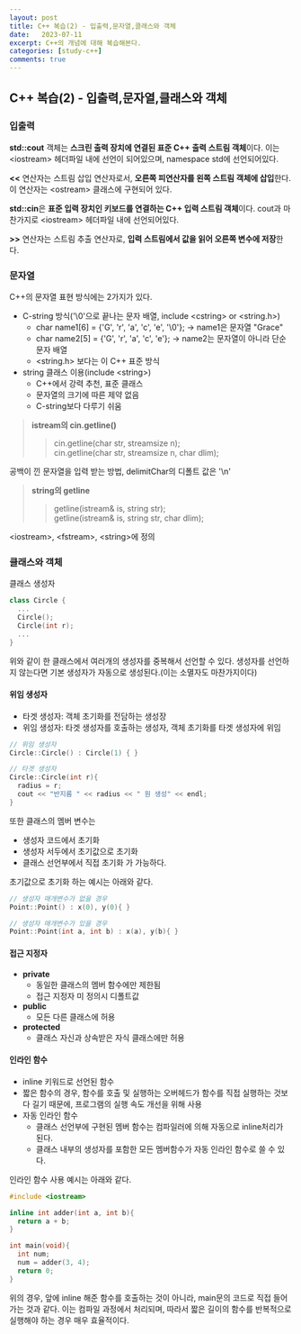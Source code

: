 ```yaml
--- 
layout: post
title: C++ 복습(2) - 입출력,문자열,클래스와 객체
date:   2023-07-11
excerpt: C++의 개념에 대해 복습해본다.
categories: [study-c++]
comments: true
---
```

C++ 복습(2) - 입출력,문자열,클래스와 객체
---

### 입출력
**std::cout** 객체는 **스크린 출력 장치에 연결된 표준 C++ 출력 스트림 객체**이다.
이는 \<iostream> 헤더파일 내에 선언이 되어있으며, namespace std에 선언되어있다.

**<<** 연산자는 스트림 삽입 연산자로서, **오른쪽 피연산자를 왼쪽 스트림 객체에 삽입**한다.
이 연산자는 \<ostream> 클래스에 구현되어 있다.

**std::cin**은 **표준 입력 장치인 키보드를 연결하는 C++ 입력 스트림 객체**이다.
cout과 마찬가지로 \<iostream> 헤더파일 내에 선언되어있다.

**>>** 연산자는 스트림 추출 연산자로, **입력 스트림에서 값을 읽어 오른쪽 변수에 저장**한다.

### 문자열
C++의 문자열 표현 방식에는 2가지가 있다.
- C-string 방식('\0'으로 끝나는 문자 배열, include \<cstring> or \<string.h>)
  - char name1[6] = {'G', 'r', 'a', 'c', 'e', '\0'}; -> name1은 문자열 "Grace"
  - char name2[5] = {'G', 'r', 'a', 'c', 'e'}; -> name2는 문자열이 아니라 단순 문자 배열
  - <string.h> 보다는 <cstring>이 C++ 표준 방식
- string 클래스 이용(include \<string>)
  - C++에서 강력 추천, 표준 클래스
  - 문자열의 크기에 따른 제약 없음
  - C-string보다 다루기 쉬움
  
> **istream의 cin.getline()**
>  > cin.getline(char str, streamsize n);  
>  > cin.getline(char str, streamsize n, char dlim);

공백이 낀 문자열을 입력 받는 방법, delimitChar의 디폴트 값은 '\n'  

> **string의 getline**  
>  > getline(istream& is, string str);  
>  > getline(istream& is, string str, char dlim);

\<iostream>, \<fstream>, \<string>에 정의

### 클래스와 객체
클래스 생성자
```C++
class Circle {
  ...
  Circle();
  Circle(int r);
  ...
}
```

위와 같이 한 클래스에서 여러개의 생성자를 중복해서 선언할 수 있다.
생성자를 선언하지 않는다면 기본 생성자가 자동으로 생성된다.(이는 소멸자도 마찬가지이다)

#### 위임 생성자
- 타겟 생성자: 객체 초기화를 전담하는 생성장
- 위임 생성자: 타겟 생성자를 호출하는 생성자, 객체 초기화를 타겟 생성자에 위임

```C++
// 위임 생성자
Circle::Circle() : Circle(1) { }

// 타겟 생성자
Circle::Circle(int r){
  radius = r;
  cout << "반지름 " << radius << " 원 생성" << endl;
}
```

또한 클래스의 멤버 변수는 
- 생성자 코드에서 초기화
- 생성자 서두에서 초기값으로 초기화
- 클래스 선언부에서 직접 초기화
가 가능하다.

초기값으로 초기화 하는 예시는 아래와 같다.
```C++
// 생성자 매개변수가 없을 경우
Point::Point() : x(0), y(0){ }

// 생성자 매개변수가 있을 경우
Point::Point(int a, int b) : x(a), y(b){ }
```

#### 접근 지정자
- **private**
  - 동일한 클래스의 멤버 함수에만 제한됨
  - 접근 지정자 미 정의시 디폴트값
- **public**
  - 모든 다른 클래스에 허용
- **protected**
  - 클래스 자신과 상속받은 자식 클래스에만 허용

#### 인라인 함수
- inline 키워드로 선언된 함수
- 짧은 함수의 경우, 함수를 호출 및 실행하는 오버헤드가 함수를 직접 실행하는 것보다 길기 때문에, 프로그램의 실행 속도 개선을 위해 사용
- 자동 인라인 함수
  - 클래스 선언부에 구현된 멤버 함수는 컴파일러에 의해 자동으로 inline처리가 된다.
  - 클래스 내부의 생성자를 포함한 모든 멤버함수가 자동 인라인 함수로 쓸 수 있다.

인라인 함수 사용 예시는 아래와 같다.
```C++
#include <iostream>

inline int adder(int a, int b){
  return a + b;
}

int main(void){
  int num;
  num = adder(3, 4);
  return 0;
}
```
위의 경우, 앞에 inline 해준 함수를 호출하는 것이 아니라, main문의 코드로 직접 들어가는 것과 같다. 이는 컴파일 과정에서 처리되며, 따라서 짧은 길이의 함수를 반복적으로 실행해야 하는 경우 매우 효율적이다.
